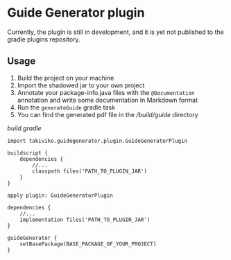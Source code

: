# Guide Generator plugin

Currently, the plugin is still in development, and it is yet not published to the gradle plugins repository.

## Usage

1. Build the project on your machine
2. Import the shadowed jar to your own project
3. Annotate your package-info.java files with the ```@Documentation``` annotation and write some documentation in Markdown format
4. Run the ```generateGuide``` gradle task
5. You can find the generated pdf file in the */build/guide* directory

*build.gradle*

```
import takiviko.guidegenerator.plugin.GuideGeneratorPlugin

buildscript {
    dependencies {
        //...
        classpath files('PATH_TO_PLUGIN_JAR')
    }
}

apply plugin: GuideGeneratorPlugin

dependencies {
    //...
    implementation files('PATH_TO_PLUGIN_JAR')
}

guideGenerator {
    setBasePackage(BASE_PACKAGE_OF_YOUR_PROJECT)
}
```